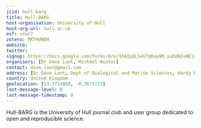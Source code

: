 ```yaml
---
jcid: hull-barg
title: Hull-BARG
host-organisation: University of Hull
host-org-url: hull.ac.uk
osf: vxur7
zotero: RKTHUNDH
website: 
twitter: 
signup: https://docs.google.com/forms/d/e/1FAIpQLSeU7qDay9M_suDoNJvWEjuCAZwQzM1haNahqE9NGY9Cc1En3A/viewform
organisers: [Dr Dave Lunt, Michael Winter]
contact: dave.lunt@gmail.com
address: [Dr Dave Lunt, Dept of Biological and Marine Sciences, Hardy Building, University of Hull, HULL, HU6 7RX]
country: United Kingdom
geolocation: [53.7714868, -0.3673775]
last-message-level: 0
last-message-timestamp: 0
---
```


Hull-BARG is the University of Hull journal club and user group dedicated to open and reproducible science.

